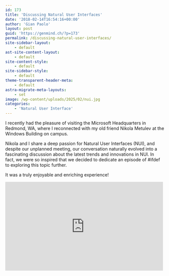 ```yaml
---
id: 173
title: 'Discussing Natural User Interfaces'
date: '2018-02-14T16:54:16+00:00'
author: 'Gian Paolo'
layout: post
guid: 'https://genmind.ch/?p=173'
permalink: /discussing-natural-user-interfaces/
site-sidebar-layout:
    - default
ast-site-content-layout:
    - default
site-content-style:
    - default
site-sidebar-style:
    - default
theme-transparent-header-meta:
    - default
astra-migrate-meta-layouts:
    - set
image: /wp-content/uploads/2025/02/nui.jpg
categories:
    - 'Natural User Interface'
---
```


I recently had the pleasure of visiting the Microsoft Headquarters in Redmond, WA, where I reconnected with my old friend Nikola Metulev at the Windows Building on campus.

Nikola and I share a deep passion for Natural User Interfaces (NUI), and despite our unplanned meeting, our conversation naturally evolved into a fascinating discussion about the latest trends and innovations in NUI. In fact, we were so inspired that we decided to dedicate an episode of #ifdef to exploring this topic further.

It was a truly enjoyable and enriching experience!

<div class="ast-oembed-container " style="height: 100%;"><iframe allow="accelerometer; autoplay; clipboard-write; encrypted-media; gyroscope; picture-in-picture; web-share" allowfullscreen="" frameborder="0" height="281" loading="lazy" referrerpolicy="strict-origin-when-cross-origin" src="https://www.youtube.com/embed/e8qTD5g14ks?feature=oembed" title="#ifdef SURFACE_HUB - one developer's guide" width="500"></iframe></div>